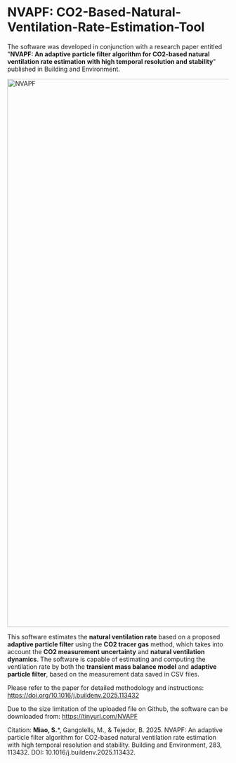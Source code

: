 # NVAPF: CO2-Based-Natural-Ventilation-Rate-Estimation-Tool
The software was developed in conjunction with a research paper entitled "**NVAPF: An adaptive particle filter algorithm for CO2-based natural ventilation rate estimation with high temporal resolution and stability**" published in Building and Environment.

<img width="1808" height="1248" alt="NVAPF" src="https://github.com/user-attachments/assets/a645d62c-d3b8-4ba8-87f5-eec4c77b780a" />

This software estimates the **natural ventilation rate** based on a proposed **adaptive particle filter** using the **CO2 tracer gas** method, which takes into account the **CO2 measurement uncertainty** and **natural ventilation dynamics**. The software is capable of estimating and computing the ventilation rate by both the **transient mass balance model** and **adaptive particle filter**, based on the measurement data saved in CSV files.

Please refer to the paper for detailed methodology and instructions: https://doi.org/10.1016/j.buildenv.2025.113432

Due to the size limitation of the uploaded file on Github, the software can be downloaded from: https://tinyurl.com/NVAPF

Citation: **Miao, S.***, Gangolells, M., & Tejedor, B. 2025. NVAPF: An adaptive particle filter algorithm for CO2-based natural ventilation rate estimation with high temporal resolution and stability. Building and Environment, 283, 113432. DOI: 10.1016/j.buildenv.2025.113432.
